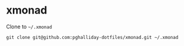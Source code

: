 # xmonad

Clone to `~/.xmonad`

```
git clone git@github.com:pghalliday-dotfiles/xmonad.git ~/.xmonad
```
